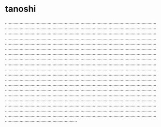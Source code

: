 # tanoshi

...............................................................................................................................................................................................................................................................................................................................................................................................................................................................................................................................................................................................................................................................................................................................................................................................................................................................................................................................................................................................................................................................................................................................................................................................................................................................................................................................................................................................................................................................................................................................................................................................................................................................................................................................................................................................................................................................................................................................................................................................................................................................................................................................................................................................................................................................................................................................................................................................................................................................................................................